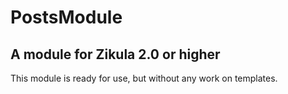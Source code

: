 # PostsModule
## A module for Zikula 2.0 or higher

This module is ready for use, but without any work on templates.
